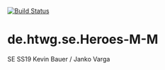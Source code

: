 [![Build Status](https://travis-ci.org/nucularvarga/de.htwg.se.Heroes-M-M.svg?branch=master)](https://travis-ci.org/nucularvarga/de.htwg.se.Heroes-M-M)

# de.htwg.se.Heroes-M-M
SE SS19 Kevin Bauer / Janko Varga

